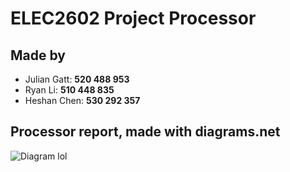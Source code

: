 # ELEC2602 Project Processor
## Made by
- Julian Gatt: **520 488 953**
- Ryan Li: **510 448 835**
- Heshan Chen: **530 292 357**
## Processor report, made with diagrams.net
![Diagram lol](https://github.sydney.edu.au/jgat9220/ELEC2602_Project_Processor/raw/main/ELEC2602-Project-Processor-Diagram.drawio.svg)
